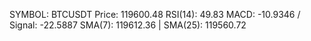 SYMBOL: BTCUSDT
Price: 119600.48
RSI(14): 49.83
MACD: -10.9346 / Signal: -22.5887
SMA(7): 119612.36 | SMA(25): 119560.72

